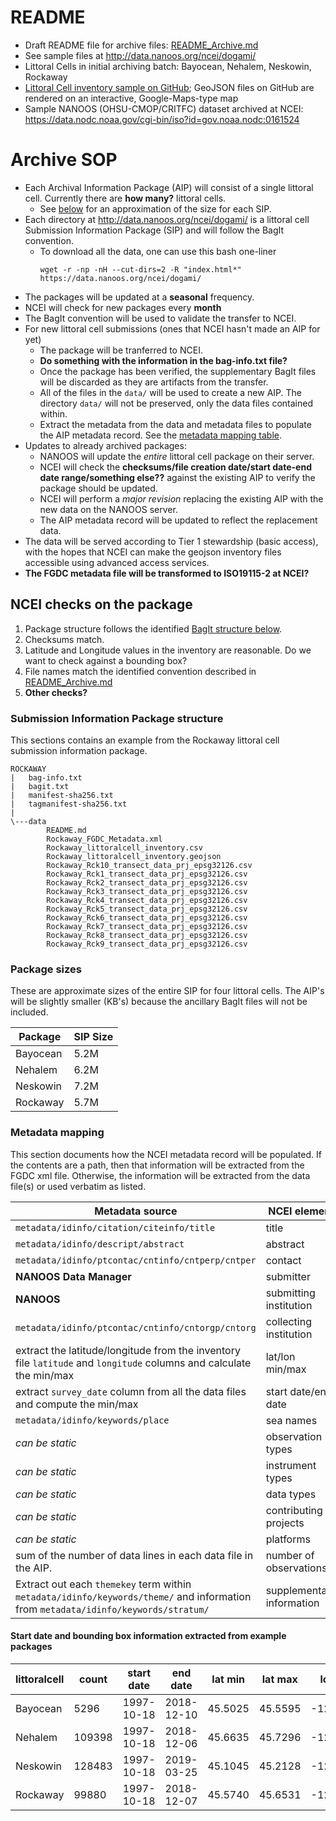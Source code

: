 # README

- Draft README file for archive files: [README_Archive.md](https://github.com/nanoos-pnw/NCEI-archiving/blob/master/DOGAMI/README_Archive.md)
- See sample files at http://data.nanoos.org/ncei/dogami/
- Littoral Cells in initial archiving batch: Bayocean, Nehalem, Neskowin, Rockaway
- [Littoral Cell inventory sample on GitHub](https://github.com/nanoos-pnw/NCEI-archiving/blob/master/DOGAMI/Bayocean_littoralcell_inventory.geojson); GeoJSON files on GitHub are rendered on an interactive, Google-Maps-type map
- Sample NANOOS (OHSU-CMOP/CRITFC) dataset archived at NCEI: https://data.nodc.noaa.gov/cgi-bin/iso?id=gov.noaa.nodc:0161524

# Archive SOP
- Each Archival Information Package (AIP) will consist of a single littoral cell. Currently there are **how many?** littoral cells.
  - See [below](#package-sizes) for an approximation of the size for each SIP.
- Each directory at http://data.nanoos.org/ncei/dogami/ is a littoral cell Submission Information Package (SIP) and will follow the BagIt convention.
  - To download all the data, one can use this bash one-liner
    ```shell
    wget -r -np -nH --cut-dirs=2 -R "index.html*" https://data.nanoos.org/ncei/dogami/
    ```
- The packages will be updated at a **seasonal** frequency.
- NCEI will check for new packages every **month**
- The BagIt convention will be used to validate the transfer to NCEI.
- For new littoral cell submissions (ones that NCEI hasn't made an AIP for yet)
  - The package will be tranferred to NCEI.
  - **Do something with the information in the bag-info.txt file?**
  - Once the package has been verified, the supplementary BagIt files will be discarded as they are artifacts from the transfer.
  - All of the files in the `data/` will be used to create a new AIP. The directory `data/` will not be preserved, only the data files contained within.
  - Extract the metadata from the data and metadata files to populate the AIP metadata record. See the [metadata mapping table](#metadata-mapping).
- Updates to already archived packages:
  - NANOOS will update the *entire* littoral cell package on their server.
  - NCEI will check the **checksums/file creation date/start date-end date range/something else??** against the existing AIP to verify the package should be updated.
  - NCEI will perform a *major revision* replacing the existing AIP with the new data on the NANOOS server.
  - The AIP metadata record will be updated to reflect the replacement data.
- The data will be served according to Tier 1 stewardship (basic access), with the hopes that NCEI can make the geojson inventory files accessible using advanced access services.
- **The FGDC metadata file will be transformed to ISO19115-2 at NCEI?**

## NCEI checks on the package
1. Package structure follows the identified [BagIt structure below](#submission-information-package-structure).
1. Checksums match.
1. Latitude and Longitude values in the inventory are reasonable. Do we want to check against a bounding box?
1. File names match the identified convention described in [README_Archive.md](https://github.com/nanoos-pnw/NCEI-archiving/blob/master/DOGAMI/README_Archive.md)
1. **Other checks?**

### Submission Information Package structure
This sections contains an example from the Rockaway littoral cell submission information package.
```
ROCKAWAY
|   bag-info.txt
|   bagit.txt
|   manifest-sha256.txt
|   tagmanifest-sha256.txt
|
\---data
        README.md
        Rockaway_FGDC_Metadata.xml
        Rockaway_littoralcell_inventory.csv
        Rockaway_littoralcell_inventory.geojson
        Rockaway_Rck10_transect_data_prj_epsg32126.csv
        Rockaway_Rck1_transect_data_prj_epsg32126.csv
        Rockaway_Rck2_transect_data_prj_epsg32126.csv
        Rockaway_Rck3_transect_data_prj_epsg32126.csv
        Rockaway_Rck4_transect_data_prj_epsg32126.csv
        Rockaway_Rck5_transect_data_prj_epsg32126.csv
        Rockaway_Rck6_transect_data_prj_epsg32126.csv
        Rockaway_Rck7_transect_data_prj_epsg32126.csv
        Rockaway_Rck8_transect_data_prj_epsg32126.csv
        Rockaway_Rck9_transect_data_prj_epsg32126.csv
```

### Package sizes
These are approximate sizes of the entire SIP for four littoral cells. The AIP's will be slightly smaller (KB's) because the ancillary BagIt files will not be included.

| Package | SIP Size
----------|---------
| Bayocean | 5.2M 
| Nehalem | 6.2M 
| Neskowin | 7.2M   
| Rockaway | 5.7M 

### Metadata mapping
This section documents how the NCEI metadata record will be populated. If the contents are a path, then that information will be extracted from the FGDC xml file. Otherwise, the information will be extracted from the data file(s) or used verbatim as listed.

| Metadata source | NCEI element |
--------------|---------------
| `metadata/idinfo/citation/citeinfo/title` | title
| `metadata/idinfo/descript/abstract` | abstract
| `metadata/idinfo/ptcontac/cntinfo/cntperp/cntper` | contact
| **NANOOS Data Manager** | submitter
| **NANOOS** | submitting institution
| `metadata/idinfo/ptcontac/cntinfo/cntorgp/cntorg` | collecting institution
| extract the latitude/longitude from the inventory file `latitude` and `longitude` columns and calculate the min/max | lat/lon min/max
| extract `survey_date` column from all the data files and compute the min/max | start date/end date
| `metadata/idinfo/keywords/place` | sea names
| _can be static_ | observation types
| _can be static_ | instrument types
| _can be static_ | data types
| _can be static_ | contributing projects
| _can be static_ | platforms
| sum of the number of data lines in each data file in the AIP. | number of observations
| Extract out each `themekey` term within `metadata/idinfo/keywords/theme/` and information from `metadata/idinfo/keywords/stratum/` | supplementary information
 
#### Start date and bounding box information extracted from example packages
littoralcell | count |start date | end date | lat min | lat max | lon min | lon max
-------------|-------|-------|------|---------|---------|---------|--------	
Bayocean | 5296 | 1997-10-18 | 2018-12-10 | 45.5025 | 45.5595 | -123.9601 | -123.9506
Nehalem | 109398 | 1997-10-18 | 2018-12-06 | 45.6635 | 45.7296 | -123.9452 | -123.9399
Neskowin | 128483 | 1997-10-18 | 2019-03-25 | 45.1045 | 45.2128 | -123.9858 | -123.9690
Rockaway | 99880 | 1997-10-18 | 2018-12-07 | 45.5740 | 45.6531 | -123.9566 | -123.9419
